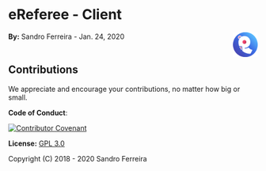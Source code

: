 # eReferee - Client

<a href="#">
    <img src="https://github.com/scafer/ereferee-client/blob/master/ereferee/ereferee.Android/Resources/drawable/ereferee_icon.png?raw=true" align="right" width="10%" height="10%"/>
</a>

**By:** Sandro Ferreira - Jan. 24, 2020
<br/><br/>

## **Contributions**

We appreciate and encourage your contributions, no matter how big or small.

**Code of Conduct**:

[![Contributor Covenant](https://img.shields.io/badge/Contributor%20Covenant-v1.4%20adopted-ff69b4.svg)](https://www.contributor-covenant.org/version/2/0/code_of_conduct)

**License:** [GPL 3.0](https://choosealicense.com/licenses/gpl-3.0/)

Copyright (C) 2018 - 2020  Sandro Ferreira
